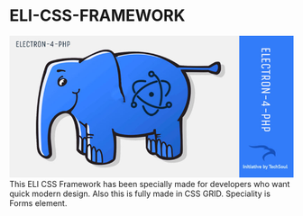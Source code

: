 # ELI-CSS-FRAMEWORK
![alt text](https://github.com/AJ-TechSoul/ELECTRON-4-PHP/blob/master/electron4php.jpg?raw=true)
This ELI CSS Framework has been specially made for developers who want quick modern design. Also this is fully made in CSS GRID. Speciality is Forms element.

